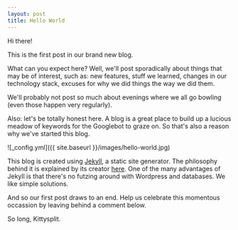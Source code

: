 ```yaml
---
layout: post
title: Hello World
---
```

Hi there!

This is the first post in our brand new blog. 

What can you expect here? Well, we'll post sporadically about things that may be of interest, such as: new features, stuff we learned, changes in our technology stack, excuses for why we did things the way we did them.

We'll probably not post so much about evenings where we all go bowling (even those happen very regularly).

Also: let's be totally honest here. A blog is a great place to build up a lucious meadow of keywords 
for the Googlebot to graze on. So that's also a reason why we've started this blog.

![_config.yml]({{ site.baseurl }}/images/hello-world.jpg)

This blog is created using [Jekyll](http://jekyllrb.com/), a static site generator. The philosophy behind it is explained by its 
creator [here](http://tom.preston-werner.com/2008/11/17/blogging-like-a-hacker.html). One of the many advantages 
of Jekyll is that there's no futzing around with Wordpress and databases. We like simple solutions.

And so our first post draws to an end. Help us celebrate this momentous occassion by leaving behind a comment below.

So long,
Kittysplit.